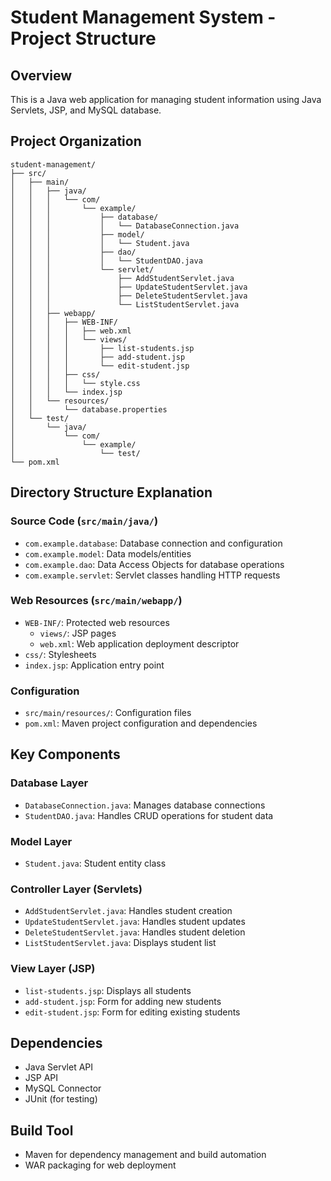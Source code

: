 # Student Management System - Project Structure

## Overview
This is a Java web application for managing student information using Java Servlets, JSP, and MySQL database.

## Project Organization

```
student-management/
├── src/
│   ├── main/
│   │   ├── java/
│   │   │   └── com/
│   │   │       └── example/
│   │   │           ├── database/
│   │   │           │   └── DatabaseConnection.java
│   │   │           ├── model/
│   │   │           │   └── Student.java
│   │   │           ├── dao/
│   │   │           │   └── StudentDAO.java
│   │   │           └── servlet/
│   │   │               ├── AddStudentServlet.java
│   │   │               ├── UpdateStudentServlet.java
│   │   │               ├── DeleteStudentServlet.java
│   │   │               └── ListStudentServlet.java
│   │   ├── webapp/
│   │   │   ├── WEB-INF/
│   │   │   │   ├── web.xml
│   │   │   │   └── views/
│   │   │   │       ├── list-students.jsp
│   │   │   │       ├── add-student.jsp
│   │   │   │       └── edit-student.jsp
│   │   │   ├── css/
│   │   │   │   └── style.css
│   │   │   └── index.jsp
│   │   └── resources/
│   │       └── database.properties
│   └── test/
│       └── java/
│           └── com/
│               └── example/
│                   └── test/
└── pom.xml
```

## Directory Structure Explanation

### Source Code (`src/main/java/`)
- `com.example.database`: Database connection and configuration
- `com.example.model`: Data models/entities
- `com.example.dao`: Data Access Objects for database operations
- `com.example.servlet`: Servlet classes handling HTTP requests

### Web Resources (`src/main/webapp/`)
- `WEB-INF/`: Protected web resources
  - `views/`: JSP pages
  - `web.xml`: Web application deployment descriptor
- `css/`: Stylesheets
- `index.jsp`: Application entry point

### Configuration
- `src/main/resources/`: Configuration files
- `pom.xml`: Maven project configuration and dependencies

## Key Components

### Database Layer
- `DatabaseConnection.java`: Manages database connections
- `StudentDAO.java`: Handles CRUD operations for student data

### Model Layer
- `Student.java`: Student entity class

### Controller Layer (Servlets)
- `AddStudentServlet.java`: Handles student creation
- `UpdateStudentServlet.java`: Handles student updates
- `DeleteStudentServlet.java`: Handles student deletion
- `ListStudentServlet.java`: Displays student list

### View Layer (JSP)
- `list-students.jsp`: Displays all students
- `add-student.jsp`: Form for adding new students
- `edit-student.jsp`: Form for editing existing students

## Dependencies
- Java Servlet API
- JSP API
- MySQL Connector
- JUnit (for testing)

## Build Tool
- Maven for dependency management and build automation
- WAR packaging for web deployment 
